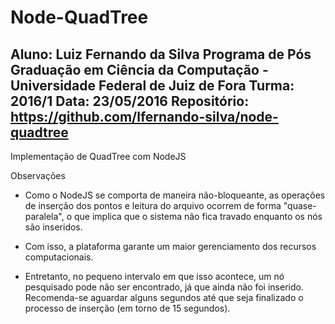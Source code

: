 ﻿# Node-QuadTree
Aluno: Luiz Fernando da Silva
Programa de Pós Graduação em Ciência da Computação - Universidade Federal de Juiz de Fora
Turma: 2016/1
Data: 23/05/2016
Repositório: https://github.com/lfernando-silva/node-quadtree
-------------------------
Implementação de QuadTree com NodeJS

Observações

- Como o NodeJS se comporta de maneira não-bloqueante, as operações de inserção dos pontos e leitura do arquivo
ocorrem de forma "quase-paralela", o que implica que o sistema não fica travado enquanto os nós são inseridos.

- Com isso, a plataforma garante um maior gerenciamento dos recursos computacionais.

- Entretanto, no pequeno intervalo em que isso acontece, um nó pesquisado pode não ser encontrado, já que ainda
não foi inserido. Recomenda-se aguardar alguns segundos até que seja finalizado o processo de inserção (em torno
de 15 segundos).


